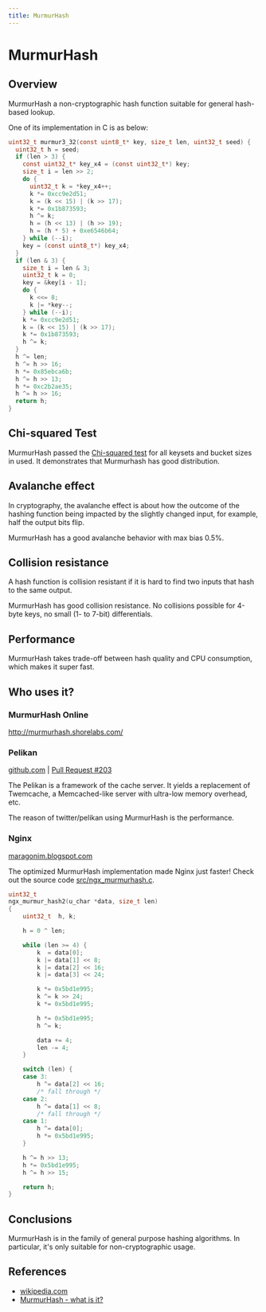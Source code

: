 ```yaml
---
title: MurmurHash
---
```


# MurmurHash

## Overview

MurmurHash a non-cryptographic hash function suitable for general hash-based lookup. 

One of its implementation in C is as below:

```c
uint32_t murmur3_32(const uint8_t* key, size_t len, uint32_t seed) {
  uint32_t h = seed;
  if (len > 3) {
    const uint32_t* key_x4 = (const uint32_t*) key;
    size_t i = len >> 2;
    do {
      uint32_t k = *key_x4++;
      k *= 0xcc9e2d51;
      k = (k << 15) | (k >> 17);
      k *= 0x1b873593;
      h ^= k;
      h = (h << 13) | (h >> 19);
      h = (h * 5) + 0xe6546b64;
    } while (--i);
    key = (const uint8_t*) key_x4;
  }
  if (len & 3) {
    size_t i = len & 3;
    uint32_t k = 0;
    key = &key[i - 1];
    do {
      k <<= 8;
      k |= *key--;
    } while (--i);
    k *= 0xcc9e2d51;
    k = (k << 15) | (k >> 17);
    k *= 0x1b873593;
    h ^= k;
  }
  h ^= len;
  h ^= h >> 16;
  h *= 0x85ebca6b;
  h ^= h >> 13;
  h *= 0xc2b2ae35;
  h ^= h >> 16;
  return h;
}
```

## Chi-squared Test

MurmurHash passed the [Chi-squared test](https://en.wikipedia.org/wiki/Chi-squared_test) for all keysets and bucket sizes in used. It demonstrates that Murmurhash has good distribution.

## Avalanche effect

In cryptography, the avalanche effect is about how the outcome of the hashing function being impacted by the slightly changed input, for example,  half the output bits flip.

MurmurHash has a good avalanche behavior with max bias 0.5%.

## Collision resistance

A hash function is collision resistant if it is hard to find two inputs that hash to the same output.

MurmurHash has good collision resistance. No collisions possible for 4-byte keys, no small (1- to 7-bit) differentials.

## Performance

MurmurHash takes trade-off between hash quality and CPU consumption, which makes it super fast.

## Who uses it?

### MurmurHash Online

<http://murmurhash.shorelabs.com/>

### Pelikan

[github.com](https://github.com/twitter/pelikan) | [Pull Request #203](https://github.com/twitter/pelikan/pull/203)

The Pelikan is a framework of the cache server. It yields a replacement of Twemcache, a Memcached-like server with ultra-low memory overhead, etc.

The reason of twitter/pelikan using MurmurHash is the performance.

### Nginx

[maragonim.blogspot.com](http://marangonim.blogspot.com/2017/12/murmurhash-in-nginx-optimized.html)

The optimized MurmurHash implementation made Nginx just faster! Check out the source code [src/ngx_murmurhash.c](https://github.com/nginx/nginx/blob/master/src/core/ngx_murmurhash.c).

```c
uint32_t
ngx_murmur_hash2(u_char *data, size_t len)
{
    uint32_t  h, k;

    h = 0 ^ len;

    while (len >= 4) {
        k  = data[0];
        k |= data[1] << 8;
        k |= data[2] << 16;
        k |= data[3] << 24;

        k *= 0x5bd1e995;
        k ^= k >> 24;
        k *= 0x5bd1e995;

        h *= 0x5bd1e995;
        h ^= k;

        data += 4;
        len -= 4;
    }

    switch (len) {
    case 3:
        h ^= data[2] << 16;
        /* fall through */
    case 2:
        h ^= data[1] << 8;
        /* fall through */
    case 1:
        h ^= data[0];
        h *= 0x5bd1e995;
    }

    h ^= h >> 13;
    h *= 0x5bd1e995;
    h ^= h >> 15;

    return h;
}
```

## Conclusions

MurmurHash is in the family of general purpose hashing algorithms. In particular, it's only suitable for non-cryptographic usage.

## References

* [wikipedia.com](https://en.wikipedia.org/wiki/MurmurHash)
* [MurmurHash - what is it?](https://stackoverflow.com/questions/11899616/murmurhash-what-is-it)
